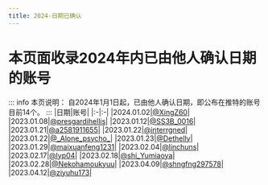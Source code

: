 ```yaml
---
title: 2024-日期已确认
---
```

# 本页面收录2024年内已由他人确认日期的账号
::: info 本页说明：
自2024年1月1日起，已由他人确认日期，即公布在推特的账号目前14个。
:::
|日期|账号|
|:-|:-|
|2024.01.02|[@XingZ60](https://twitter.com/XingZ60)|
|2023.01.08|[@presgardihellis](https://twitter.com/presgardihellis)|
|2023.01.12|[@SS3B_0016](https://twitter.com/SS3B_0016)|
|2023.01.21|[@a2581911655](https://twitter.com/a2581911655)|
|2023.01.22|[@interrgned](https://twitter.com/interrgned)|
|2023.01.22|[@\_Alone_psycho_](https://twitter.com/_Alone_psycho_)|
|2023.01.23|[@Dethelly](https://twitter.com/Dethelly)|
|2023.01.29|[@maixuanfeng1231](https://twitter.com/maixuanfeng1231)|
|2023.02.04|[@linchuns](https://twitter.com/linchuns)|
|2023.02.17|[@lyp04](https://twitter.com/lyp04)|
|2023.02.18|[@shi_Yumiaoya](https://twitter.com/shi_Yumiaoya)|
|2023.02.28|[@Nekohamoukyuu](https://twitter.com/Nekohamoukyuu)|
|2023.04.09|[@shngfng297578](https://twitter.com/shngfng297578)|
|2023.04.12|[@ziyuhu173](https://twitter.com/ziyuhu173)|